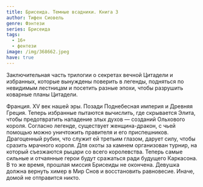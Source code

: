 ```yaml
---
title: Брисеида. Темные всадники. Книга 3
author: Тифен Сиовель
genre: Фэнтези
series: Брисеида
tags:
  - 16+
  - фентези
image: /img/368662.jpeg
have: true
---
```

Заключительная часть трилогии о секретах вечной Цитадели и избранных, которые вынуждены поверить в легенды, подняться по невидимым лестницам и посетить разные эпохи, чтобы разрушить коварные планы Цитадели.



Франция. XV век нашей эры. Позади Поднебесная империя и Древняя Греция. Теперь избранные пытаются вычислить, где скрывается Элита, чтобы предотвратить нападение злых духов — созданий Ольхового короля. Согласно легенде, существует женщина-дракон, с чьей помощью можно уничтожить правителя и его приспешников. Драгоценный рубин, что служит ей третьим глазом, дарует силу, чтобы сразить мрачного короля. Для охоты за камнем организован турнир, на который съезжаются рыцари со всего королевства. Теперь самые сильные и отчаянные герои будут сражаться ради будущего Каркасона. В то же время, прошлая миссия Брисеиды не окончена. Девушка должна вернуть химер в Мир Снов и восстановить равновесие. Иначе, домой не отправится никто.